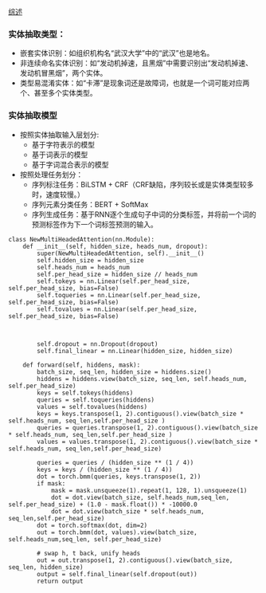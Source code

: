 [综述](https://zhuanlan.zhihu.com/p/326302618)

### 实体抽取类型：

- 嵌套实体识别：如组织机构名“武汉大学”中的“武汉”也是地名。
- 非连续命名实体识别：如“发动机掉速，且黑烟”中需要识别出“发动机掉速、发动机冒黑烟”，两个实体。
- 类型易混淆实体：如“卡滞”是现象词还是故障词，也就是一个词可能对应两个、甚至多个实体类型。

### 实体抽取模型

- 按照实体抽取输入层划分:
  - 基于字符表示的模型
  - 基于词表示的模型 
  - 基于字词混合表示的模型
- 按照处理任务划分：
  - 序列标注任务：BiLSTM + CRF（CRF缺陷，序列较长或是实体类型较多时，速度较慢。）
  - 序列元素分类任务：BERT + SoftMax
  - 序列生成任务：基于RNN逐个生成句子中词的分类标签，并将前一个词的预测标签作为下一个词标签预测的输入。











```
class NewMultiHeadedAttention(nn.Module):
    def __init__(self, hidden_size, heads_num, dropout):
        super(NewMultiHeadedAttention, self).__init__()
        self.hidden_size = hidden_size
        self.heads_num = heads_num
        self.per_head_size = hidden_size // heads_num
        self.tokeys = nn.Linear(self.per_head_size, self.per_head_size, bias=False)
        self.toqueries = nn.Linear(self.per_head_size, self.per_head_size, bias=False)
        self.tovalues = nn.Linear(self.per_head_size, self.per_head_size, bias=False)



        self.dropout = nn.Dropout(dropout)
        self.final_linear = nn.Linear(hidden_size, hidden_size)

    def forward(self, hiddens, mask):
        batch_size, seq_len, hidden_size = hiddens.size()
        hiddens = hiddens.view(batch_size, seq_len, self.heads_num, self.per_head_size)
        keys = self.tokeys(hiddens)
        queries = self.toqueries(hiddens)
        values = self.tovalues(hiddens)
        keys = keys.transpose(1, 2).contiguous().view(batch_size * self.heads_num, seq_len,self.per_head_size )
        queries = queries.transpose(1, 2).contiguous().view(batch_size * self.heads_num, seq_len,self.per_head_size )
        values = values.transpose(1, 2).contiguous().view(batch_size * self.heads_num, seq_len,self.per_head_size)

        queries = queries / (hidden_size ** (1 / 4))
        keys = keys / (hidden_size ** (1 / 4))
        dot = torch.bmm(queries, keys.transpose(1, 2))
        if mask:
            mask = mask.unsqueeze(1).repeat(1, 128, 1).unsqueeze(1)
            dot = dot.view(batch_size, self.heads_num,seq_len, self.per_head_size) + (1.0 - mask.float()) * -10000.0
            dot = dot.view(batch_size * self.heads_num, seq_len,self.per_head_size)
        dot = torch.softmax(dot, dim=2)
        out = torch.bmm(dot, values).view(batch_size, self.heads_num,seq_len, self.per_head_size)

        # swap h, t back, unify heads
        out = out.transpose(1, 2).contiguous().view(batch_size, seq_len, hidden_size)
        output = self.final_linear(self.dropout(out))
        return output

```

